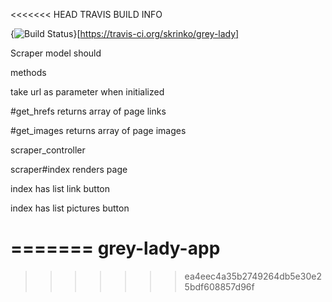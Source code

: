 <<<<<<< HEAD
TRAVIS BUILD INFO

{<img src="https://travis-ci.org/skrinko/grey-lady.png?branch=master" alt="Build Status" />}[https://travis-ci.org/skrinko/grey-lady]

Scraper model should

methods

take url as parameter when initialized

#get_hrefs  returns array of page links

#get_images returns array of page images


scraper_controller

scraper#index renders page

index has list link button

index has list pictures button

=======
grey-lady-app
=============
>>>>>>> ea4eec4a35b2749264db5e30e25bdf608857d96f

